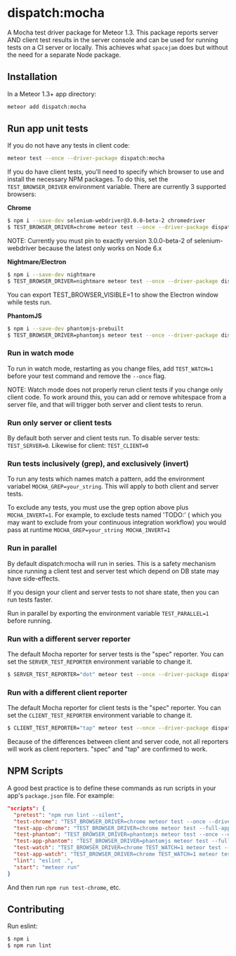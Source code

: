 # dispatch:mocha

A Mocha test driver package for Meteor 1.3. This package reports server AND client test results in the server console and can be used for running tests on a CI server or locally. This achieves what `spacejam` does but without the need for a separate Node package.

## Installation

In a Meteor 1.3+ app directory:

```bash
meteor add dispatch:mocha
```

## Run app unit tests

If you do not have any tests in client code:

```bash
meteor test --once --driver-package dispatch:mocha
```

If you do have client tests, you'll need to specify which browser to use and install the necessary NPM packages. To do this, set the `TEST_BROWSER_DRIVER` environment variable. There are currently 3 supported browsers:

**Chrome**

```bash
$ npm i --save-dev selenium-webdriver@3.0.0-beta-2 chromedriver
$ TEST_BROWSER_DRIVER=chrome meteor test --once --driver-package dispatch:mocha
```

NOTE: Currently you must pin to exactly version 3.0.0-beta-2 of selenium-webdriver because the latest only works on Node 6.x

**Nightmare/Electron**

```bash
$ npm i --save-dev nightmare
$ TEST_BROWSER_DRIVER=nightmare meteor test --once --driver-package dispatch:mocha
```

You can export TEST_BROWSER_VISIBLE=1 to show the Electron window while tests run.

**PhantomJS**

```bash
$ npm i --save-dev phantomjs-prebuilt
$ TEST_BROWSER_DRIVER=phantomjs meteor test --once --driver-package dispatch:mocha
```

### Run in watch mode

To run in watch mode, restarting as you change files, add `TEST_WATCH=1` before your test command and remove the `--once` flag.

NOTE: Watch mode does not properly rerun client tests if you change only client code. To work around this, you can add or remove whitespace from a server file, and that will trigger both server and client tests to rerun.


### Run only server or client tests

By default both server and client tests run. To disable server tests: `TEST_SERVER=0`. Likewise for client: `TEST_CLIENT=0`

### Run tests inclusively (grep), and exclusively (invert)

To run any tests which names match a pattern, add the environment variabel `MOCHA_GREP=your_string`. This will apply to both client and server tests.

To exclude any tests, you must use the grep option above plus `MOCHA_INVERT=1`. For example, to exclude tests named 'TODO:' ( which you may want to exclude from your continuous integration workflow) you would pass at runtime `MOCHA_GREP=your_string MOCHA_INVERT=1`

### Run in parallel

By default dispatch:mocha will run in series. This is a safety mechanism since running a client test and server test which depend on DB state may have side-effects.

If you design your client and server tests to not share state, then you can run tests faster.

Run in parallel by exporting the environment variable `TEST_PARALLEL=1` before running.

### Run with a different server reporter

The default Mocha reporter for server tests is the "spec" reporter. You can set the `SERVER_TEST_REPORTER` environment variable to change it.

```bash
$ SERVER_TEST_REPORTER="dot" meteor test --once --driver-package dispatch:mocha
```

### Run with a different client reporter

The default Mocha reporter for client tests is the "spec" reporter. You can set the `CLIENT_TEST_REPORTER` environment variable to change it.

```bash
$ CLIENT_TEST_REPORTER="tap" meteor test --once --driver-package dispatch:mocha-phantomjs
```

Because of the differences between client and server code, not all reporters will work as client reporters. "spec" and "tap" are confirmed to work.

## NPM Scripts

A good best practice is to define these commands as run scripts in your app's `package.json` file. For example:

```json
"scripts": {
  "pretest": "npm run lint --silent",
  "test-chrome": "TEST_BROWSER_DRIVER=chrome meteor test --once --driver-package dispatch:mocha",
  "test-app-chrome": "TEST_BROWSER_DRIVER=chrome meteor test --full-app --once --driver-package dispatch:mocha",
  "test-phantom": "TEST_BROWSER_DRIVER=phantomjs meteor test --once --driver-package dispatch:mocha",
  "test-app-phantom": "TEST_BROWSER_DRIVER=phantomjs meteor test --full-app --once --driver-package dispatch:mocha",
  "test-watch": "TEST_BROWSER_DRIVER=chrome TEST_WATCH=1 meteor test --driver-package dispatch:mocha",
  "test-app-watch": "TEST_BROWSER_DRIVER=chrome TEST_WATCH=1 meteor test --full-app --driver-package dispatch:mocha",
  "lint": "eslint .",
  "start": "meteor run"
}
```

And then run `npm run test-chrome`, etc.

## Contributing

Run eslint:

```bash
$ npm i
$ npm run lint
```

